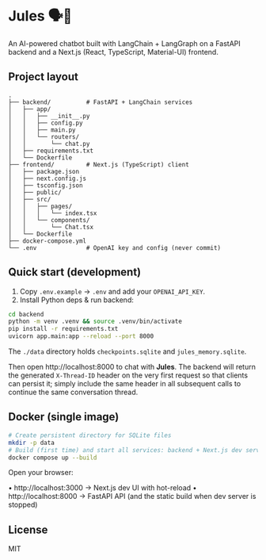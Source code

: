 # Jules 🗣️🤖

An AI-powered chatbot built with LangChain + LangGraph on a FastAPI backend and a Next.js (React, TypeScript, Material-UI) frontend.

## Project layout

```
.
├── backend/          # FastAPI + LangChain services
│   ├── app/
│   │   ├── __init__.py
│   │   ├── config.py
│   │   ├── main.py
│   │   └── routers/
│   │       └── chat.py
│   ├── requirements.txt
│   └── Dockerfile
├── frontend/         # Next.js (TypeScript) client
│   ├── package.json
│   ├── next.config.js
│   ├── tsconfig.json
│   ├── public/
│   ├── src/
│   │   ├── pages/
│   │   │   └── index.tsx
│   │   └── components/
│   │       └── Chat.tsx
│   └── Dockerfile
├── docker-compose.yml
└── .env              # OpenAI key and config (never commit)
```

## Quick start (development)

1. Copy `.env.example` → `.env` and add your `OPENAI_API_KEY`.
2. Install Python deps & run backend:

```bash
cd backend
python -m venv .venv && source .venv/bin/activate
pip install -r requirements.txt
uvicorn app.main:app --reload --port 8000
```

The `./data` directory holds `checkpoints.sqlite` and `jules_memory.sqlite`.

Then open http://localhost:8000 to chat with **Jules**.
The backend will return the generated `X-Thread-ID` header on the very first
request so that clients can persist it; simply include the same header in all
subsequent calls to continue the same conversation thread.

## Docker (single image)

```bash
# Create persistent directory for SQLite files
mkdir -p data
# Build (first time) and start all services: backend + Next.js dev server
docker compose up --build
```

Open your browser:

• http://localhost:3000  → Next.js dev UI with hot-reload
• http://localhost:8000  → FastAPI API (and the static build when dev server is stopped)

## License

MIT
